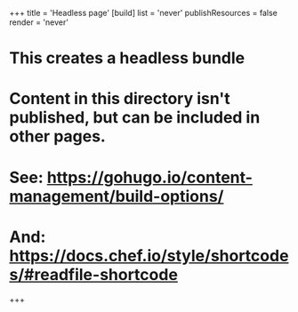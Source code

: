 +++
title = 'Headless page'
[build]
  list = 'never'
  publishResources = false
  render = 'never'

# This creates a headless bundle
# Content in this directory isn't published, but can be included in other pages.
# See: https://gohugo.io/content-management/build-options/
# And: https://docs.chef.io/style/shortcodes/#readfile-shortcode
+++
